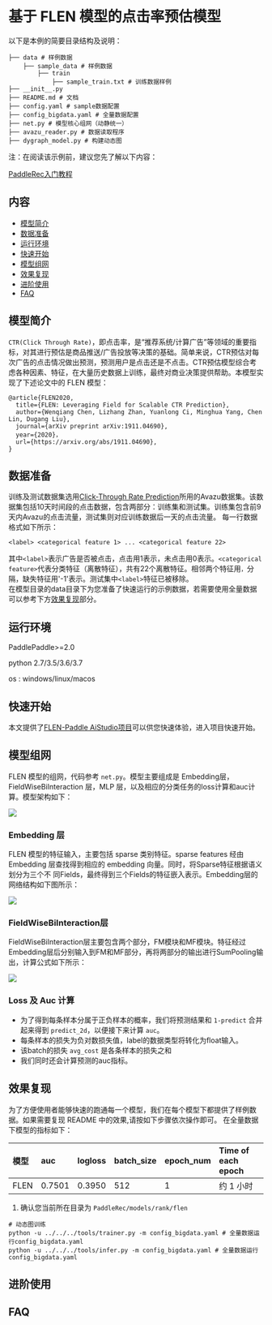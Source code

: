 # 基于 FLEN 模型的点击率预估模型

以下是本例的简要目录结构及说明： 

```
├── data # 样例数据
    ├── sample_data # 样例数据
        ├── train
            ├── sample_train.txt # 训练数据样例
├── __init__.py
├── README.md # 文档
├── config.yaml # sample数据配置
├── config_bigdata.yaml # 全量数据配置
├── net.py # 模型核心组网（动静统一）
├── avazu_reader.py # 数据读取程序
├── dygraph_model.py # 构建动态图
```

注：在阅读该示例前，建议您先了解以下内容：

[PaddleRec入门教程](https://github.com/PaddlePaddle/PaddleRec/blob/master/README.md)

## 内容

- [模型简介](#模型简介)
- [数据准备](#数据准备)
- [运行环境](#运行环境)
- [快速开始](#快速开始)
- [模型组网](#模型组网)
- [效果复现](#效果复现)
- [进阶使用](#进阶使用)
- [FAQ](#FAQ)

## 模型简介
`CTR(Click Through Rate)`，即点击率，是“推荐系统/计算广告”等领域的重要指标，对其进行预估是商品推送/广告投放等决策的基础。简单来说，CTR预估对每次广告的点击情况做出预测，预测用户是点击还是不点击。CTR预估模型综合考虑各种因素、特征，在大量历史数据上训练，最终对商业决策提供帮助。本模型实现了下述论文中的 FLEN 模型：

```text
@article{FLEN2020,
  title={FLEN: Leveraging Field for Scalable CTR Prediction},
  author={Wenqiang Chen, Lizhang Zhan, Yuanlong Ci, Minghua Yang, Chen Lin, Dugang Liu},
  journal={arXiv preprint arXiv:1911.04690},
  year={2020}，
  url={https://arxiv.org/abs/1911.04690},
}
```

## 数据准备

训练及测试数据集选用[Click-Through Rate Prediction](https://www.kaggle.com/c/avazu-ctr-prediction)所用的Avazu数据集。该数据集包括10天时间段的点击数据，包含两部分：训练集和测试集。训练集包含前9天内Avazu的点击流量，测试集则对应训练数据后一天的点击流量。
每一行数据格式如下所示：
```
<label> <categorical feature 1> ... <categorical feature 22>
```
其中```<label>```表示广告是否被点击，点击用1表示，未点击用0表示。```<categorical feature>```代表分类特征（离散特征），共有22个离散特征。相邻两个特征用```，```分隔，缺失特征用'-1'表示。测试集中```<label>```特征已被移除。  
在模型目录的data目录下为您准备了快速运行的示例数据，若需要使用全量数据可以参考下方[效果复现](#效果复现)部分。

## 运行环境
PaddlePaddle>=2.0

python 2.7/3.5/3.6/3.7

os : windows/linux/macos 

## 快速开始


本文提供了[FLEN-Paddle AiStudio项目](https://aistudio.baidu.com/aistudio/projectdetail/3247609)可以供您快速体验，进入项目快速开始。


## 模型组网

FLEN 模型的组网，代码参考 `net.py`。模型主要组成是 Embedding层，FieldWiseBiInteraction 层，MLP 层，以及相应的分类任务的loss计算和auc计算。模型架构如下：

<img align="center" src="https://wx2.sinaimg.cn/mw2000/0073e4AWly1gxnk6tahgpj30dl0f2ae8.jpg">

### **Embedding 层**

FLEN 模型的特征输入，主要包括 sparse 类别特征。sparse features 经由 Embedding 层查找得到相应的 embedding 向量。同时，将Sparse特征根据语义划分为三个不
同Fields，最终得到三个Fields的特征嵌入表示。Embedding层的网络结构如下图所示：

<img align="center" src="https://wx1.sinaimg.cn/mw2000/0073e4AWly1gxnk9e1pgoj30dv05d762.jpg">


### **FieldWiseBiInteraction层**
FieldWiseBiInteraction层主要包含两个部分，FM模块和MF模块。特征经过Embedding层后分别输入到FM和MF部分，再将两部分的输出进行SumPooling输出，计算公式如下所示：

<img align="center" src="https://wx4.sinaimg.cn/mw2000/0073e4AWly1gxnke0ksdhj30dr08oq56.jpg">



### **Loss 及 Auc 计算**
- 为了得到每条样本分属于正负样本的概率，我们将预测结果和 `1-predict` 合并起来得到 `predict_2d`，以便接下来计算 `auc`。  
- 每条样本的损失为负对数损失值，label的数据类型将转化为float输入。  
- 该batch的损失 `avg_cost` 是各条样本的损失之和
- 我们同时还会计算预测的auc指标。

## 效果复现
为了方便使用者能够快速的跑通每一个模型，我们在每个模型下都提供了样例数据。如果需要复现 README 中的效果,请按如下步骤依次操作即可。
在全量数据下模型的指标如下：  

| 模型 | auc | logloss | batch_size | epoch_num| Time of each epoch |
| :------| :------ | :------ | :------| :------ | :------ | 
| FLEN | 0.7501 | 0.3950 |512 | 1 | 约 1 小时 |

1. 确认您当前所在目录为 `PaddleRec/models/rank/flen`

```
# 动态图训练
python -u ../../../tools/trainer.py -m config_bigdata.yaml # 全量数据运行config_bigdata.yaml 
python -u ../../../tools/infer.py -m config_bigdata.yaml # 全量数据运行config_bigdata.yaml 
```

## 进阶使用
  
## FAQ